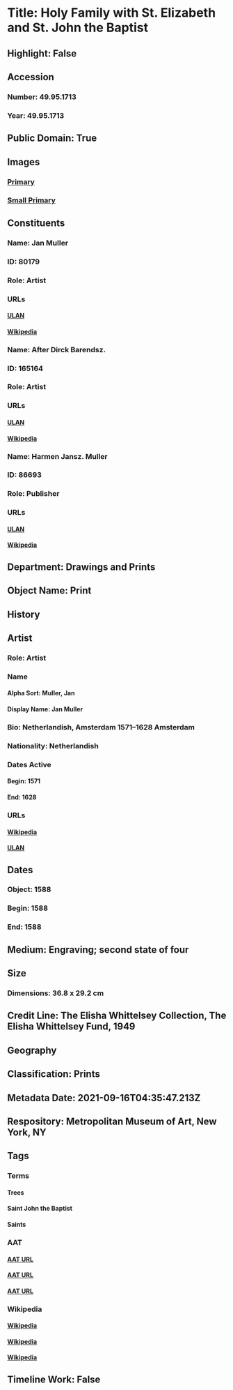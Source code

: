 # Title: Holy Family with St. Elizabeth and St. John the Baptist
## Highlight: False
## Accession
### Number: 49.95.1713
### Year: 49.95.1713
## Public Domain: True
## Images
### [Primary](https://images.metmuseum.org/CRDImages/dp/original/DP825610.jpg)
### [Small Primary](https://images.metmuseum.org/CRDImages/dp/web-large/DP825610.jpg)
## Constituents
### Name: Jan Muller
### ID: 80179
### Role: Artist
### URLs
#### [ULAN](http://vocab.getty.edu/page/ulan/500015311)
#### [Wikipedia](https://www.wikidata.org/wiki/Q2725591)
### Name: After Dirck Barendsz.
### ID: 165164
### Role: Artist
### URLs
#### [ULAN](http://vocab.getty.edu/page/ulan/500008127)
#### [Wikipedia](https://www.wikidata.org/wiki/Q2183916)
### Name: Harmen Jansz. Muller
### ID: 86693
### Role: Publisher
### URLs
#### [ULAN](http://vocab.getty.edu/page/ulan/500044024)
#### [Wikipedia](https://www.wikidata.org/wiki/Q3161674)
## Department: Drawings and Prints
## Object Name: Print
## History
## Artist
### Role: Artist
### Name
#### Alpha Sort: Muller, Jan
#### Display Name: Jan Muller
### Bio: Netherlandish, Amsterdam 1571–1628 Amsterdam
### Nationality: Netherlandish
### Dates Active
#### Begin: 1571
#### End: 1628
### URLs
#### [Wikipedia](https://www.wikidata.org/wiki/Q2725591)
#### [ULAN](http://vocab.getty.edu/page/ulan/500015311)
## Dates
### Object: 1588
### Begin: 1588
### End: 1588
## Medium: Engraving; second state of four
## Size
### Dimensions: 36.8 x 29.2 cm
## Credit Line: The Elisha Whittelsey Collection, The Elisha Whittelsey Fund, 1949
## Geography
## Classification: Prints
## Metadata Date: 2021-09-16T04:35:47.213Z
## Respository: Metropolitan Museum of Art, New York, NY
## Tags
### Terms
#### Trees
#### Saint John the Baptist
#### Saints
### AAT
#### [AAT URL](http://vocab.getty.edu/page/aat/300132410)
#### [AAT URL](http://vocab.getty.edu/page/ia/901001056)
#### [AAT URL](http://vocab.getty.edu/page/aat/300150555)
### Wikipedia
#### [Wikipedia]()
#### [Wikipedia]()
#### [Wikipedia]()
## Timeline Work: False